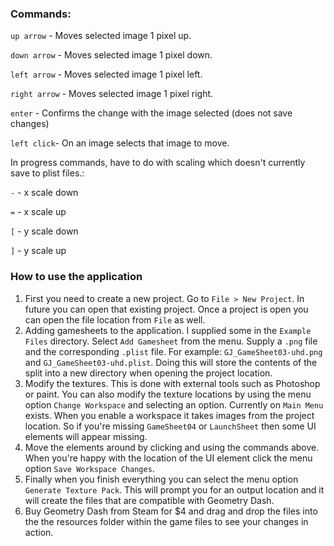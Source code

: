 ### Commands:
`up arrow` - Moves selected image 1 pixel up.

`down arrow` - Moves selected image 1 pixel down.

`left arrow` - Moves selected image 1 pixel left.

`right arrow` - Moves selected image 1 pixel right.

`enter` - Confirms the change with the image selected (does not save changes)


`left click`- On an image selects that image to move.

In progress commands, have to do with scaling which doesn't currently save to plist files.:

`-` - x scale down

`=` - x scale up

`[` - y scale down

`]` - y scale up

### How to use the application
1. First you need to create a new project. Go to `File > New Project`. In future you can open that existing project. Once a project is open you can open the file location from `File` as well.
2. Adding gamesheets to the application. I supplied some in the `Example Files` directory. Select `Add Gamesheet` from the menu. Supply a `.png` file and the corresponding `.plist` file. For example: `GJ_GameSheet03-uhd.png` and `GJ_GameSheet03-uhd.plist`. Doing this will store the contents of the split into a new directory when opening the project location.
3. Modify the textures. This is done with external tools such as Photoshop or paint. You can also modify the texture locations by using the menu option `Change Workspace` and selecting an option. Currently on `Main Menu` exists. When you enable a workspace it takes images from the project location. So if you're missing `GameSheet04` or `LaunchSheet` then some UI elements will appear missing. 
4. Move the elements around by clicking and using the commands above. When you're happy with the location of the UI element click the menu option `Save Workspace Changes`.
5. Finally when you finish everything you can select the menu option `Generate Texture Pack`. This will prompt you for an output location and it will create the files that are compatible with Geometry Dash.
6. Buy Geometry Dash from Steam for $4 and drag and drop the files into the the resources folder within the game files to see your changes in action.
